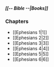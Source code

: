 ##### *[[-- Bible --|Books]]*

### Chapters
- [[Ephesians 1|1]]
- [[Ephesians 2|2]]
- [[Ephesians 3|3]]
- [[Ephesians 4|4]]
- [[Ephesians 5|5]]
- [[Ephesians 6|6]]
